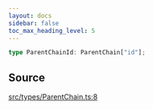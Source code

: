 ```yaml
---
layout: docs
sidebar: false
toc_max_heading_level: 5
---
```


```ts
type ParentChainId: ParentChain["id"];
```

## Source

[src/types/ParentChain.ts:8](https://github.com/OffchainLabs/arbitrum-orbit-sdk/blob/27c24d61cdc7e62a81af29bd04f39d5a3549ecb3/src/types/ParentChain.ts#L8)
